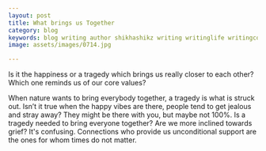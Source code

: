 ```yaml
---
layout: post
title: What brings us Together
category: blog
keywords: blog writing author shikhashikz writing writinglife writingcommunity dailyblogpost dailyblogpostchallenge happiness suffering life experiences 
image: assets/images/0714.jpg

---
```

Is it the happiness or a tragedy which brings us really closer to each other? Which one reminds us of our core values?

When nature wants to bring everybody together, a tragedy is what is struck out. Isn’t it true when the happy vibes are there, people tend to get jealous and stray away? They might be there with you, but maybe not 100%. Is a tragedy needed to bring everyone together? Are we more inclined towards grief? It's confusing. Connections who provide us unconditional support are the ones for whom times do not matter. 

